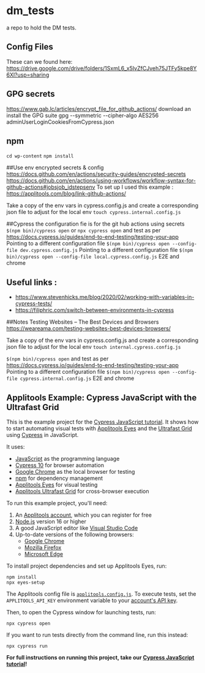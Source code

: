 # dm_tests
a repo to hold the DM tests.

## Config Files 
These can we found here: https://drive.google.com/drive/folders/1SxmL6_x5IvZfCJveh75JTFy5kpe8Y6Xl?usp=sharing


## GPG secrets
https://www.gab.lc/articles/encrypt_file_for_github_actions/
download an install the GPG suite
gpg --symmetric --cipher-algo AES256 adminUserLoginCookiesFromCypress.json

## npm
`cd wp-content`
`npm install`

##Use env encrypted secrets & config
https://docs.github.com/en/actions/security-guides/encrypted-secrets
https://docs.github.com/en/actions/using-workflows/workflow-syntax-for-github-actions#jobsjob_idstepsenv
To set up I used this example : https://applitools.com/blog/link-github-actions/

Take a copy of the env vars in cypress.config.js and create a corresponding json file to adjust for the local env
`touch cypress.internal.config.js`

##Cypress 
the configuration fie is for the git hub actions using secrets
`$(npm bin)/cypress open` or `npx cypress open` and test as per https://docs.cypress.io/guides/end-to-end-testing/testing-your-app
Pointing to a different configuration file `$(npm bin)/cypress open --config-file dev.cypress.config.js`
Pointing to a different configuration file `$(npm bin)/cypress open --config-file local.cypress.config.js`
E2E and chrome


## Useful links :
* https://www.stevenhicks.me/blog/2020/02/working-with-variables-in-cypress-tests/
* https://filiphric.com/switch-between-environments-in-cypress

##Notes
Testing Websites – The Best Devices and Browsers
https://weareama.com/testing-websites-best-devices-browsers/




Take a copy of the env vars in cypress.config.js and create a corresponding json file to adjust for the local env
`touch internal.cypress.config.js`

`$(npm bin)/cypress open` and test as per https://docs.cypress.io/guides/end-to-end-testing/testing-your-app
Pointing to a different configuration file `$(npm bin)/cypress open --config-file cypress.internal.config.js`
E2E and chrome


## Applitools Example: Cypress JavaScript with the Ultrafast Grid

This is the example project for the [Cypress JavaScript tutorial](https://applitools.com/tutorials/cypress.html).
It shows how to start automating visual tests
with [Applitools Eyes](https://applitools.com/platform/eyes/)
and the [Ultrafast Grid](https://applitools.com/platform/ultrafast-grid/)
using [Cypress](https://www.cypress.io/) in JavaScript.

It uses:

* [JavaScript](https://www.javascript.com/) as the programming language
* [Cypress 10](https://www.cypress.io/) for browser automation
* [Google Chrome](https://www.google.com/chrome/downloads/) as the local browser for testing
* [npm](https://www.npmjs.com/) for dependency management
* [Applitools Eyes](https://applitools.com/platform/eyes/) for visual testing
* [Applitools Ultrafast Grid](https://applitools.com/platform/ultrafast-grid/) for cross-browser execution

To run this example project, you'll need:

1. An [Applitools account](https://auth.applitools.com/users/register), which you can register for free
2. [Node.js](https://nodejs.org/en/download/) version 16 or higher
3. A good JavaScript editor like [Visual Studio Code](https://code.visualstudio.com/docs/languages/javascript)
4. Up-to-date versions of the following browsers:
    * [Google Chrome](https://www.google.com/chrome/)
    * [Mozilla Firefox](https://www.mozilla.org/en-US/firefox/new/)
    * [Microsoft Edge](https://www.microsoft.com/en-us/edge)

To install project dependencies and set up Applitools Eyes, run:

```
npm install
npx eyes-setup
```

The Applitools config file is [`applitools.config.js`](applitools.config.js).
To execute tests, set the `APPLITOOLS_API_KEY` environment variable
to your [account's API key](https://applitools.com/tutorials/getting-started/setting-up-your-environment.html).

Then, to open the Cypress window for launching tests, run:

```
npx cypress open
```

If you want to run tests directly from the command line, run this instead:

```
npx cypress run
```

**For full instructions on running this project, take our
[Cypress JavaScript tutorial](https://applitools.com/tutorials/cypress.html)!**
